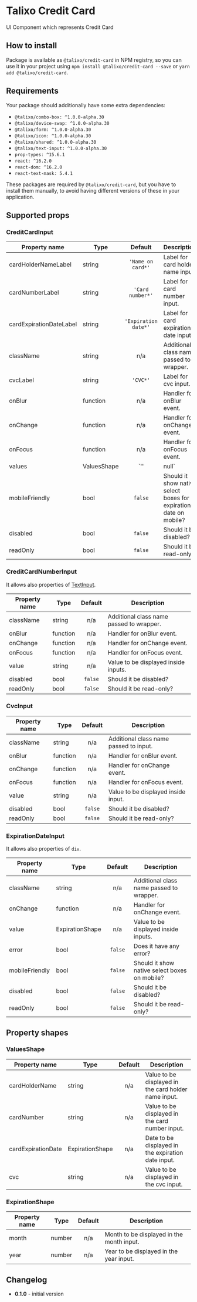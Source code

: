 # Talixo Credit Card

UI Component which represents Credit Card

## How to install

Package is available as `@talixo/credit-card` in NPM registry, so you can use it in your project
using `npm install @talixo/credit-card --save` or `yarn add @talixo/credit-card`.

## Requirements

Your package should additionally have some extra dependencies:

- `@talixo/combo-box: ^1.0.0-alpha.30`
- `@talixo/device-swap: ^1.0.0-alpha.30`
- `@talixo/form: ^1.0.0-alpha.30`
- `@talixo/icon: ^1.0.0-alpha.30`
- `@talixo/shared: ^1.0.0-alpha.30`
- `@talixo/text-input: ^1.0.0-alpha.30`
- `prop-types: ^15.6.1`
- `react: ^16.2.0`
- `react-dom: ^16.2.0`
- `react-text-mask: 5.4.1`

These packages are required by `@talixo/credit-card`, but you have to install them manually,
to avoid having different versions of these in your application.

## Supported props

### CreditCardInput

Property name           | Type        | Default              | Description                    
------------------------|-------------|:--------------------:|--------------------------------
cardHolderNameLabel     | string      | `'Name on card*'`    | Label for card holder name input.
cardNumberLabel         | string      | `'Card number*'`     | Label for card number input.
cardExpirationDateLabel | string      | `'Expiration date*'` | Label for card expiration date input.
className               | string      | n/a                  | Additional class name passed to wrapper.
cvcLabel                | string      | `'CVC*'`             | Label for cvc input.
onBlur                  | function    | n/a                  | Handler for onBlur event.
onChange                | function    | n/a                  | Handler for onChange event.
onFocus                 | function    | n/a                  | Handler for onFocus event.
values                  | ValuesShape | `''|null`            | Values to be displayed inside inputs.
mobileFriendly          | bool        | `false`              | Should it show native select boxes for expiration date on mobile?
disabled                | bool        | `false`              | Should it be disabled?
readOnly                | bool        | `false`              | Should it be read-only?

### CreditCardNumberInput

It allows also properties of [TextInput](../text-input/README.md).

Property name | Type      | Default | Description                    
--------------|-----------|:-------:|--------------------------------
className     | string    | n/a     | Additional class name passed to wrapper.
onBlur        | function  | n/a     | Handler for onBlur event.
onChange      | function  | n/a     | Handler for onChange event.
onFocus       | function  | n/a     | Handler for onFocus event.
value         | string    | n/a     | Value to be displayed inside inputs.
disabled      | bool      | `false` | Should it be disabled?
readOnly      | bool      | `false` | Should it be read-only?

### CvcInput

Property name | Type      | Default | Description                    
--------------|-----------|:-------:|--------------------------------
className     | string    | n/a     | Additional class name passed to input.
onBlur        | function  | n/a     | Handler for onBlur event.
onChange      | function  | n/a     | Handler for onChange event.
onFocus       | function  | n/a     | Handler for onFocus event.
value         | string    | n/a     | Value to be displayed inside input.
disabled      | bool      | `false` | Should it be disabled?
readOnly      | bool      | `false` | Should it be read-only?

### ExpirationDateInput

It allows also properties of `div`.

Property name  | Type            | Default | Description                    
---------------|-----------------|:-------:|--------------------------------
className      | string          | n/a     | Additional class name passed to wrapper.
onChange       | function        | n/a     | Handler for onChange event.
value          | ExpirationShape | n/a     | Value to be displayed inside inputs.
error          | bool            | `false` | Does it have any error?
mobileFriendly | bool            | `false` | Should it show native select boxes on mobile?
disabled       | bool            | `false` | Should it be disabled?
readOnly       | bool            | `false` | Should it be read-only?

## Property shapes

### ValuesShape

Property name      | Type            | Default | Description
-------------------|-----------------|:-------:|--------------------------------
cardHolderName     | string          | n/a     | Value to be displayed in the card holder name input.
cardNumber         | string          | n/a     | Value to be displayed in the card number input.
cardExpirationDate | ExpirationShape | n/a     | Date to be displayed in the expiration date input.
cvc                | string          | n/a     | Value to be displayed in the cvc input.

### ExpirationShape

Property name | Type   | Default | Description                    
--------------|--------|:-------:|--------------------------------
month         | number | n/a     | Month to be displayed in the month input.
year          | number | n/a     | Year to be displayed in the year input.

## Changelog

- **0.1.0** - initial version
